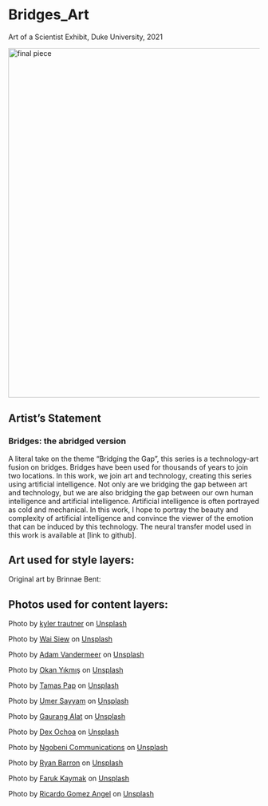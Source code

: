 # Bridges_Art
Art of a Scientist Exhibit, Duke University, 2021

<img src="https://user-images.githubusercontent.com/43549914/105904010-9add9480-5fee-11eb-9d9d-c750dfcb6888.jpg" alt="final piece" width="700"/>

## Artist’s Statement

### Bridges: the abridged version
A literal take on the theme “Bridging the Gap”, this series is a technology-art fusion on bridges. Bridges have been used for thousands of years to join two locations. 
In this work, we join art and technology, creating this series using artificial intelligence. Not only are we bridging the gap between art and technology, but we are also 
bridging the gap between our own human intelligence and artificial intelligence. Artificial intelligence is often portrayed as cold and mechanical. In this work, I hope to 
portray the beauty and complexity of artificial intelligence and convince the viewer of the emotion that can be induced by this technology. 
The neural transfer model used in this work is available at [link to github].

## Art used for style layers:
Original art by Brinnae Bent:


## Photos used for content layers:

<span>Photo by <a href="https://unsplash.com/@kylertrautner?utm_source=unsplash&amp;utm_medium=referral&amp;utm_content=creditCopyText">kyler trautner</a> on <a href="https://unsplash.com/s/photos/bridge?utm_source=unsplash&amp;utm_medium=referral&amp;utm_content=creditCopyText">Unsplash</a></span>

<span>Photo by <a href="https://unsplash.com/@jawis?utm_source=unsplash&amp;utm_medium=referral&amp;utm_content=creditCopyText">Wai Siew</a> on <a href="https://unsplash.com/s/photos/bridge?utm_source=unsplash&amp;utm_medium=referral&amp;utm_content=creditCopyText">Unsplash</a></span>

<span>Photo by <a href="https://unsplash.com/@adamgoguru?utm_source=unsplash&amp;utm_medium=referral&amp;utm_content=creditCopyText">Adam Vandermeer</a> on <a href="https://unsplash.com/s/photos/bridge?utm_source=unsplash&amp;utm_medium=referral&amp;utm_content=creditCopyText">Unsplash</a></span>

<span>Photo by <a href="https://unsplash.com/@okann?utm_source=unsplash&amp;utm_medium=referral&amp;utm_content=creditCopyText">Okan Yıkmış</a> on <a href="https://unsplash.com/s/photos/bridge?utm_source=unsplash&amp;utm_medium=referral&amp;utm_content=creditCopyText">Unsplash</a></span>

<span>Photo by <a href="https://unsplash.com/@tamasp?utm_source=unsplash&amp;utm_medium=referral&amp;utm_content=creditCopyText">Tamas Pap</a> on <a href="https://unsplash.com/s/photos/bridge?utm_source=unsplash&amp;utm_medium=referral&amp;utm_content=creditCopyText">Unsplash</a></span>

<span>Photo by <a href="https://unsplash.com/@sayyam197?utm_source=unsplash&amp;utm_medium=referral&amp;utm_content=creditCopyText">Umer Sayyam</a> on <a href="https://unsplash.com/s/photos/golden-gate-bridge?utm_source=unsplash&amp;utm_medium=referral&amp;utm_content=creditCopyText">Unsplash</a></span>

<span>Photo by <a href="https://unsplash.com/@gaurangalat?utm_source=unsplash&amp;utm_medium=referral&amp;utm_content=creditCopyText">Gaurang Alat</a> on <a href="https://unsplash.com/s/photos/golden-gate-bridge?utm_source=unsplash&amp;utm_medium=referral&amp;utm_content=creditCopyText">Unsplash</a></span>

<span>Photo by <a href="https://unsplash.com/@dxtrmcmxc?utm_source=unsplash&amp;utm_medium=referral&amp;utm_content=creditCopyText">Dex Ochoa</a> on <a href="https://unsplash.com/s/photos/swinging-bridge?utm_source=unsplash&amp;utm_medium=referral&amp;utm_content=creditCopyText">Unsplash</a></span>

<span>Photo by <a href="https://unsplash.com/@ngobenicom?utm_source=unsplash&amp;utm_medium=referral&amp;utm_content=creditCopyText">Ngobeni Communications</a> on <a href="https://unsplash.com/s/photos/arch?utm_source=unsplash&amp;utm_medium=referral&amp;utm_content=creditCopyText">Unsplash</a></span>

<span>Photo by <a href="https://unsplash.com/@netherlandz108?utm_source=unsplash&amp;utm_medium=referral&amp;utm_content=creditCopyText">Ryan Barron</a> on <a href="https://unsplash.com/s/photos/arch?utm_source=unsplash&amp;utm_medium=referral&amp;utm_content=creditCopyText">Unsplash</a></span>

<span>Photo by <a href="https://unsplash.com/@fkaymak?utm_source=unsplash&amp;utm_medium=referral&amp;utm_content=creditCopyText">Faruk Kaymak</a> on <a href="https://unsplash.com/s/photos/old-bridge?utm_source=unsplash&amp;utm_medium=referral&amp;utm_content=creditCopyText">Unsplash</a></span>

<span>Photo by <a href="https://unsplash.com/@ripato?utm_source=unsplash&amp;utm_medium=referral&amp;utm_content=creditCopyText">Ricardo Gomez Angel</a> on <a href="https://unsplash.com/s/photos/old-bridge?utm_source=unsplash&amp;utm_medium=referral&amp;utm_content=creditCopyText">Unsplash</a></span>
